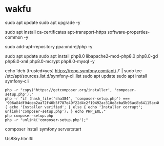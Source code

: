 # wakfu



sudo apt update
sudo apt upgrade -y

sudo apt install  ca-certificates apt-transport-https software-properties-common -y

sudo add-apt-repository ppa:ondrej/php -y

sudo apt update
sudo apt install php8.0 libapache2-mod-php8.0  php8.0-gd php8.0-xml php8.0-mcrypt php8.0-mysql -y

echo 'deb [trusted=yes] https://repo.symfony.com/apt/ /' | sudo tee /etc/apt/sources.list.d/symfony-cli.list
sudo apt update
sudo apt install symfony-cli

    php -r "copy('https://getcomposer.org/installer', 'composer-setup.php');"
    php -r "if (hash_file('sha384', 'composer-setup.php') === '906a84df04cea2aa72f40b5f787e49f22d4c2f19492ac310e8cba5b96ac8b64115ac402c8cd292b8a03482574915d1a8') { echo 'Installer verified'; } else { echo 'Installer corrupt'; unlink('composer-setup.php'); } echo PHP_EOL;"
    php composer-setup.php
    php -r "unlink('composer-setup.php');"
composer install
symfony server:start


Us88ry.html#l